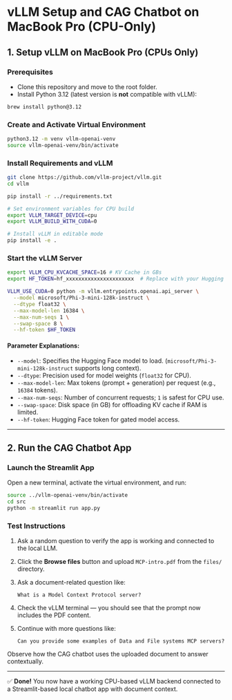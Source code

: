 
# vLLM Setup and CAG Chatbot on MacBook Pro (CPU-Only)

## 1. Setup vLLM on MacBook Pro (CPUs Only)

### Prerequisites
- Clone this repository and move to the root folder.
- Install Python 3.12 (latest version is **not** compatible with vLLM):

```bash
brew install python@3.12
```

### Create and Activate Virtual Environment

```bash
python3.12 -m venv vllm-openai-venv
source vllm-openai-venv/bin/activate
```

### Install Requirements and vLLM

```bash
git clone https://github.com/vllm-project/vllm.git
cd vllm
```
```bash
pip install -r ../requirements.txt

# Set environment variables for CPU build
export VLLM_TARGET_DEVICE=cpu
export VLLM_BUILD_WITH_CUDA=0

# Install vLLM in editable mode
pip install -e .
```

### Start the vLLM Server

```bash
export VLLM_CPU_KVCACHE_SPACE=16 # KV Cache in GBs
export HF_TOKEN=hf_xxxxxxxxxxxxxxxxxxxxxx  # Replace with your Hugging Face token

VLLM_USE_CUDA=0 python -m vllm.entrypoints.openai.api_server \
  --model microsoft/Phi-3-mini-128k-instruct \
  --dtype float32 \
  --max-model-len 16384 \
  --max-num-seqs 1 \
  --swap-space 8 \
  --hf-token $HF_TOKEN
```

#### Parameter Explanations:

- `--model`: Specifies the Hugging Face model to load. (`microsoft/Phi-3-mini-128k-instruct` supports long context).
- `--dtype`: Precision used for model weights (`float32` for CPU).
- `--max-model-len`: Max tokens (prompt + generation) per request (e.g., `16384` tokens).
- `--max-num-seqs`: Number of concurrent requests; `1` is safest for CPU use.
- `--swap-space`: Disk space (in GB) for offloading KV cache if RAM is limited.
- `--hf-token`: Hugging Face token for gated model access.

---

## 2. Run the CAG Chatbot App

### Launch the Streamlit App

Open a new terminal, activate the virtual environment, and run:

```bash
source ../vllm-openai-venv/bin/activate
cd src
python -m streamlit run app.py
```

### Test Instructions

1. Ask a random question to verify the app is working and connected to the local LLM.
2. Click the **Browse files** button and upload `MCP-intro.pdf` from the `files/` directory.
3. Ask a document-related question like:

   ```
   What is a Model Context Protocol server?
   ```

4. Check the vLLM terminal — you should see that the prompt now includes the PDF content.
5. Continue with more questions like:

   ```
   Can you provide some examples of Data and File systems MCP servers?
   ```

Observe how the CAG chatbot uses the uploaded document to answer contextually.

---

✅ **Done!** You now have a working CPU-based vLLM backend connected to a Streamlit-based local chatbot app with document context.

